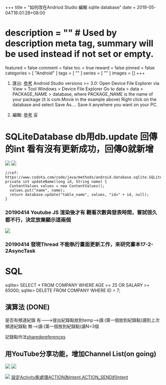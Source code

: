 +++
title = "如何改在Andriod Studio 編輯 sqlite database"
date = 2019-05-04T16:01:28+08:00
# description = "" # Used by description meta tag, summary will be used instead if not set or empty.
featured = false
comment = false
toc = true
reward =  false
pinned = false
categories = [
  "Android"
]
tags = [
  ""
]
series = [
  ""
]
images = []
+++

<!--more-->

1. 匯出: [參考](https://stackoverflow.com/questions/17529766/view-contents-of-database-file-in-android-studio)
Android Studio versions >= 3.0:
    Open Device File Explorer via View > Tool Windows > Device File Explorer
    Go to data > data > PACKAGE_NAME > database, where PACKAGE_NAME is the name of your package (it is com.Movie in the example above)
    Right click on the database and select Save As.... Save it anywhere you want on your PC.

2. 編輯:  [參考](https://www.youtube.com/watch?v=_6p7BqjNANQ)
妥




# SQLiteDatabase db用db.update 回傳的int 看有沒有更新成功，回傳0就新增 #
![](https://i.imgur.com/vDV7JM3.png)
![](https://i.imgur.com/MVKhthS.png)

```
//ref: https://www.codota.com/code/java/methods/android.database.sqlite.SQLiteDatabase/update
private int updateName(long id, String name) {
  ContentValues values = new ContentValues();
  values.put("name", name);
  return database.update("table_name", values, "id=" + id, null);
}
```



 ### 20190414 Youtube JS 渲染後才有 觀看次數與發表時間，嘗試很久都不行，決定放棄顯示這兩個 ###
![](https://i.imgur.com/tss2ZQ8.png)

 ### 20190414 發現Thread 不能執行畫面更新工作，來研究書本17-2-2AsyncTask ###
 
 # SQL #
 sqlite> SELECT * FROM COMPANY WHERE AGE >= 25 OR SALARY >= 65000;
 sqlite> DELETE FROM COMPANY WHERE ID = 7;
 
 ## 演算法 (DONE) ##
 是否有頻道紀錄
 有--->提出紀錄點放到temp-->讀:(第一個放到紀錄點)讀到上次頻道紀錄點
 無-->讀:(第一個放到紀錄點)讀N=3個
 
 記錄點作法[sharedpreferences](https://spicyboyd.blogspot.com/2018/04/appandroid-sharedpreferences.html)
 
 
 ## 用YouTube分享功能，增加Channel List(on going) ##
 ![](https://i.imgur.com/batX1w5.png)
![](https://i.imgur.com/O9VVdoW.png)


 ![](https://i.imgur.com/J1RNBaM.png)
[設定Activity能處理ACTION為Intent.ACTION_SEND的Intent](http://brunttech.blogspot.com/2013/02/blog-post.html)
